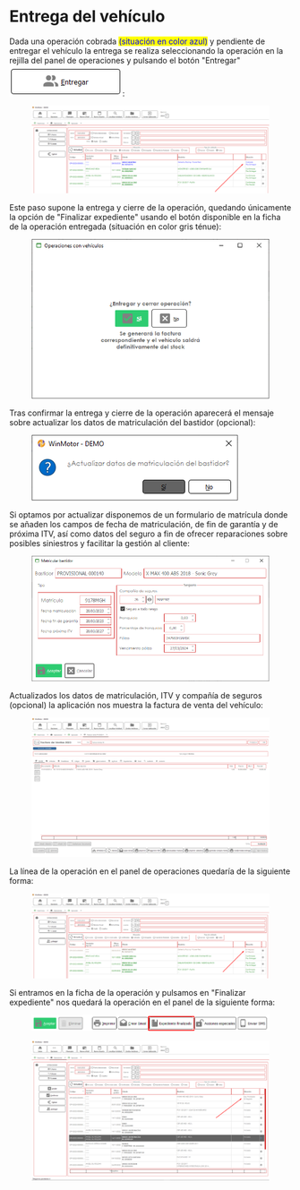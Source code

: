# Entrega del vehículo

Dada una operación cobrada <mark style="color:blue;">(situación en color azul)</mark> y pendiente de entregar el vehículo la entrega se realiza seleccionando la operación en la rejilla del panel de operaciones y pulsando el botón "Entregar" ![](<../../../../.gitbook/assets/imagen (12) (1).png>):

<figure><img src="../../../../.gitbook/assets/imagen (1) (5).png" alt=""><figcaption></figcaption></figure>

Este paso supone la entrega y cierre de la operación, quedando únicamente la opción de "Finalizar expediente" usando el botón disponible en la ficha de la operación entregada (situación en color gris ténue):

<figure><img src="../../../../.gitbook/assets/imagen (17).png" alt=""><figcaption></figcaption></figure>

Tras confirmar la entrega y cierre de la operación aparecerá el mensaje sobre actualizar los datos de matriculación del bastidor (opcional):

<figure><img src="../../../../.gitbook/assets/imagen (13) (1).png" alt=""><figcaption></figcaption></figure>

Si optamos por actualizar disponemos de un formulario de matrícula donde se añaden los campos de fecha de matriculación, de fin de garantía y de próxima ITV, así como datos del seguro a fin de ofrecer reparaciones sobre posibles siniestros y facilitar la gestión al cliente:

<figure><img src="../../../../.gitbook/assets/imagen (2) (1) (1).png" alt=""><figcaption></figcaption></figure>

Actualizados los datos de matriculación, ITV y compañía de seguros (opcional) la aplicación nos muestra la factura de venta del vehículo:

<figure><img src="../../../../.gitbook/assets/imagen (18).png" alt=""><figcaption></figcaption></figure>

La línea de la operación en el panel de operaciones quedaría de la siguiente forma:

<figure><img src="../../../../.gitbook/assets/imagen (3) (1) (1) (1).png" alt=""><figcaption></figcaption></figure>

Si entramos en la ficha de la operación y pulsamos en "Finalizar expediente" nos quedará la operación en el panel de la siguiente forma:

<figure><img src="../../../../.gitbook/assets/imagen (15).png" alt=""><figcaption></figcaption></figure>

<figure><img src="../../../../.gitbook/assets/imagen (36) (1).png" alt=""><figcaption></figcaption></figure>
